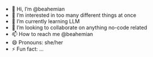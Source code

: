 - 👋 Hi, I’m @beahemian
- 👀 I’m interested in too many different things at once
- 🌱 I’m currently learning LLM
- 💞️ I’m looking to collaborate on anything no-code related
- 📫 How to reach me @beahemian
- 😄 Pronouns: she/her
- ⚡ Fun fact: ...

<!---
beahemian/beahemian is a ✨ special ✨ repository because its `README.md` (this file) appears on your GitHub profile.
You can click the Preview link to take a look at your changes.
--->
